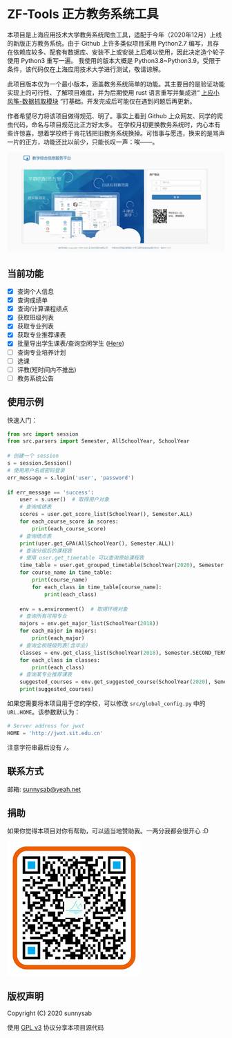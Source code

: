 # ZF-Tools 正方教务系统工具

本项目是上海应用技术大学教务系统爬虫工具，适配于今年（2020年12月）上线的新版正方教务系统。由于 Github 上许多类似项目采用 Python2.7
编写，且存在依赖库较多、配套有数据库、安装不上或安装上后难以使用，因此决定造个轮子使用 Python3 重写一遍。 我使用的版本大概是 Python3.8~Python3.9。受限于条件，该代码仅在上海应用技术大学进行测试，敬请谅解。

此项目版本仅为一个最小版本，涵盖教务系统简单的功能。其主要目的是验证功能实现上的可行性、了解项目难度，并为后期使用 rust
语言重写并集成进“ [上应小风筝-数据抓取模块](https://github.com/sunnysab/kite-agent) “打基础。开发完成后可能仅在遇到问题后再更新。

作者希望尽力将该项目做得规范、明了。事实上看到 Github 上众网友、同学的爬虫代码，命名与项目规范比正方好太多。
在学校月初更换教务系统时，内心本有些许惊喜，想着学校终于肯花钱把旧教务系统换掉。可惜事与愿违，换来的是骂声一片的正方，功能还比以前少，只能长叹一声：唉——。

![新版正方教务系统截图](./front-page.png)

## 当前功能

- [x] 查询个人信息
- [x] 查询成绩单
- [x] 查询/计算课程绩点
- [x] 获取班级列表
- [x] 获取专业列表
- [x] 获取专业推荐课表
- [x] 批量导出学生课表/查询空闲学生 ([Here](https://github.com/SIT-Yiban/work-schedule))
- [ ] 查询专业培养计划
- [ ] 选课
- [ ] 评教(短时间内不推出)
- [ ] 教务系统公告

## 使用示例

快速入门：

```python
from src import session
from src.parsers import Semester, AllSchoolYear, SchoolYear

# 创建一个 session
s = session.Session()
# 使用用户名或密码登录
err_message = s.login('user', 'password')

if err_message == 'success':
    user = s.user()  # 取得用户对象
    # 查询成绩表
    scores = user.get_score_list(SchoolYear(), Semester.ALL)
    for each_course_score in scores:
        print(each_course_score)
    # 查询绩点表
    print(user.get_GPA(AllSchoolYear(), Semester.ALL))
    # 查询分组后的课程表
    # 使用 user.get_timetable 可以查询原始课程表
    time_table = user.get_grouped_timetable(SchoolYear(2020), Semester.SECOND_TERM)
    for course_name in time_table:
        print(course_name)
        for each_class in time_table[course_name]:
            print(each_class)

    env = s.environment()  # 取得环境对象
    # 查询所有可用专业
    majors = env.get_major_list(SchoolYear(2018))
    for each_major in majors:
        print(each_major)
    # 查询全校班级列表(含毕业)
    classes = env.get_class_list(SchoolYear(2018), Semester.SECOND_TERM)
    for each_class in classes:
        print(each_class)
    # 查询某专业推荐课表
    suggested_courses = env.get_suggested_course(SchoolYear(2020), Semester.SECOND_TERM, 'B2203', '20122311')
    print(suggested_courses)
```

如果您需要将本项目用于您的学校，可以修改 `src/global_config.py` 中的 `URL.HOME`。该参数默认为：

```python
# Server address for jwxt
HOME = 'http://jwxt.sit.edu.cn'
```

注意字符串最后没有 `/`。

## 联系方式

邮箱: sunnysab@yeah.net

## 捐助

如果你觉得本项目对你有帮助，可以适当地赞助我。一两分我都会很开心 :D

![支付宝收款码](alipay_donation.png)

## 版权声明

Copyright (C) 2020 sunnysab

使用 [GPL v3](LICENSE) 协议分享本项目源代码